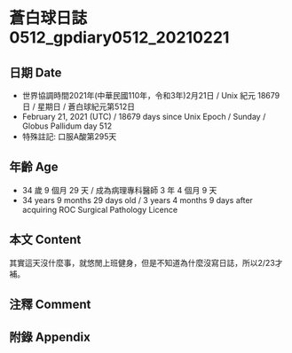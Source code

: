 [_metadata_:encoding]: - "utf-8"
[_metadata_:language]: - "zh-Hant-TW"
[_metadata_:fileformat]: - "markdown"
[_metadata_:MIME_type]: - "text/plain"
[_metadata_:markdown_version]: - "commonmark version 0.29"
[_metadata_:markdown_spec]: - "https://spec.commonmark.org/0.29/"

# 蒼白球日誌0512_gpdiary0512_20210221 #

## 日期 Date ##

* 世界協調時間2021年(中華民國110年，令和3年)2月21日 / Unix 紀元 18679 日 / 星期日 / 蒼白球紀元第512日
* February 21, 2021 (UTC) / 18679 days since Unix Epoch / Sunday / Globus Pallidum day 512
* 特殊註記: 口服A酸第295天

## 年齡 Age ##

* 34 歲 9 個月 29 天 / 成為病理專科醫師 3 年 4 個月 9 天
* 34 years 9 months 29 days old / 3 years 4 months 9 days after acquiring ROC Surgical Pathology Licence

## 本文 Content ##

其實這天沒什麼事，就悠閒上班健身，但是不知道為什麼沒寫日誌，所以2/23才補。

## 注釋 Comment ##

## 附錄 Appendix ##

